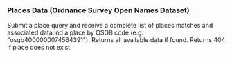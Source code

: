 ### Places Data (Ordnance Survey Open Names Dataset)

Submit a place query and receive a complete list of places matches and associated data.ind a place by OSGB code (e.g. "osgb4000000074564391"). Returns all available data if found. Returns 404 if place does not exist.
